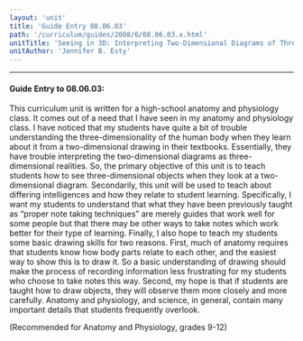 ```yaml
---
layout: 'unit'
title: 'Guide Entry 08.06.03'
path: '/curriculum/guides/2008/6/08.06.03.x.html'
unitTitle: 'Seeing in 3D: Interpreting Two-Dimensional Diagrams of Three-Dimensional Objects'
unitAuthor: 'Jennifer B. Esty'
---
```


<body>
<hr/>
 <h4>
  Guide Entry to 08.06.03:
 </h4>
 <p>
  This curriculum unit is written for a high-school anatomy and physiology class. It comes out of a need that I have seen in my anatomy and physiology class. I have noticed that my students have quite a bit of trouble understanding the three-dimensionality of the human body when they learn about it from a two-dimensional drawing in their textbooks. Essentially, they have trouble interpreting the two-dimensional diagrams as three-dimensional realities. So, the primary objective of this unit is to teach students how to see three-dimensional objects when they look at a two-dimensional diagram. Secondarily, this unit will be used to teach about differing intelligences and how they relate to student learning. Specifically, I want my students to understand that what they have been previously taught as “proper note taking techniques” are merely guides that work well for some people but that there may be other ways to take notes which work better for their type of learning. Finally, I also hope to teach my students some basic drawing skills for two reasons. First, much of anatomy requires that students know how body parts relate to each other, and the easiest way to show this is to draw it. So a basic understanding of drawing should make the process of recording information less frustrating for my students who choose to take notes this way. Second, my hope is that if students are taught how to draw objects, they will observe them more closely and more carefully. Anatomy and physiology, and science, in general, contain many important details that students frequently overlook.
 </p>
<p>
  (Recommended for Anatomy and Physiology, grades 9-12)
 </p>

</body>
